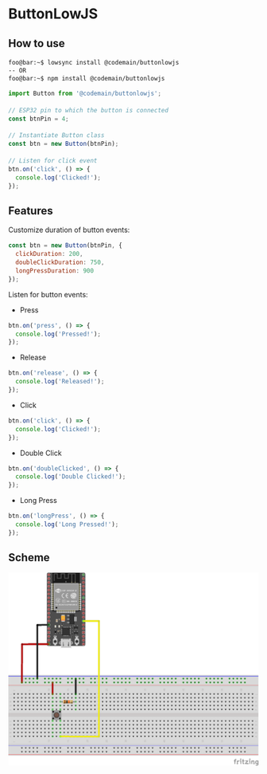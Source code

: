 # ButtonLowJS

## How to use

```console
foo@bar:~$ lowsync install @codemain/buttonlowjs
-- OR
foo@bar:~$ npm install @codemain/buttonlowjs
```

```javascript
import Button from '@codemain/buttonlowjs';

// ESP32 pin to which the button is connected
const btnPin = 4;

// Instantiate Button class
const btn = new Button(btnPin);

// Listen for click event
btn.on('click', () => {
  console.log('Clicked!');
});
```

## Features

Customize duration of button events:

```javascript
const btn = new Button(btnPin, {
  clickDuration: 200,
  doubleClickDuration: 750,
  longPressDuration: 900
});
```

Listen for button events:

- Press
```javascript
btn.on('press', () => {
  console.log('Pressed!');
});
```
- Release
```javascript
btn.on('release', () => {
  console.log('Released!');
});
```
- Click
```javascript
btn.on('click', () => {
  console.log('Clicked!');
});
```
- Double Click
```javascript
btn.on('doubleClicked', () => {
  console.log('Double Clicked!');
});
```
- Long Press
```javascript
btn.on('longPress', () => {
  console.log('Long Pressed!');
});
```

## Scheme

![](https://github.com/code-main/ButtonLowJS/blob/main/ButtonScheme.png?raw=true)